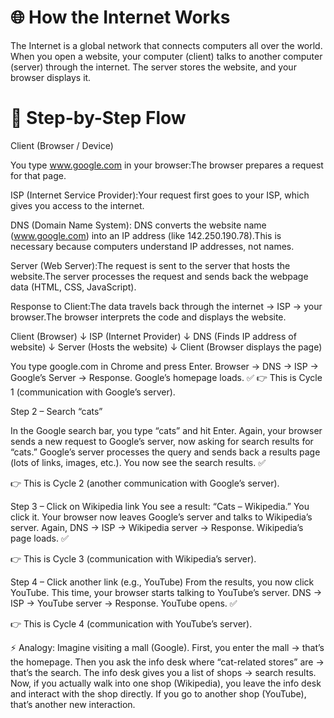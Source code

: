 # 🌐 How the Internet Works

The Internet is a global network that connects computers all over the world. When you open a website, your computer (client) talks to another computer (server) through the internet. The server stores the website, and your browser displays it.

# 🔄 Step-by-Step Flow

Client (Browser / Device)

You type www.google.com in your browser:The browser prepares a request for that page.

ISP (Internet Service Provider):Your request first goes to your ISP, which gives you access to the internet.

DNS (Domain Name System): DNS converts the website name (www.google.com) into an IP address (like 142.250.190.78).This is necessary because computers understand IP addresses, not names.

Server (Web Server):The request is sent to the server that hosts the website.The server processes the request and sends back the webpage data (HTML, CSS, JavaScript).

Response to Client:The data travels back through the internet → ISP → your browser.The browser interprets the code and displays the website.

Client (Browser)
   ↓
ISP (Internet Provider)
   ↓
DNS (Finds IP address of website)
   ↓
Server (Hosts the website)
   ↓
Client (Browser displays the page)


You type google.com in Chrome and press Enter.
Browser → DNS → ISP → Google’s Server → Response.
Google’s homepage loads. ✅
👉 This is Cycle 1 (communication with Google’s server).

Step 2 – Search “cats”

In the Google search bar, you type “cats” and hit Enter.
Again, your browser sends a new request to Google’s server, now asking for search results for “cats.”
Google’s server processes the query and sends back a results page (lots of links, images, etc.).
You now see the search results. ✅

👉 This is Cycle 2 (another communication with Google’s server).

Step 3 – Click on Wikipedia link
You see a result: “Cats – Wikipedia.”
You click it.
Your browser now leaves Google’s server and talks to Wikipedia’s server.
Again, DNS → ISP → Wikipedia server → Response.
Wikipedia’s page loads. ✅

👉 This is Cycle 3 (communication with Wikipedia’s server).

Step 4 – Click another link (e.g., YouTube)
From the results, you now click YouTube.
This time, your browser starts talking to YouTube’s server.
DNS → ISP → YouTube server → Response.
YouTube opens. ✅

👉 This is Cycle 4 (communication with YouTube’s server).


⚡ Analogy:
Imagine visiting a mall (Google).
First, you enter the mall → that’s the homepage.
Then you ask the info desk where “cat-related stores” are → that’s the search.
The info desk gives you a list of shops → search results.
Now, if you actually walk into one shop (Wikipedia), you leave the info desk and interact with the shop directly.
If you go to another shop (YouTube), that’s another new interaction.